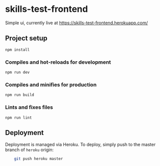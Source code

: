 # skills-test-frontend

Simple ui, currently live at https://skills-test-frontend.herokuapp.com/

## Project setup

```
npm install
```

### Compiles and hot-reloads for development

```
npm run dev
```

### Compiles and minifies for production

```
npm run build
```

### Lints and fixes files

```
npm run lint
```

## Deployment

Deployment is managed via Heroku. To deploy, simply push to the master branch of `heroku` origin:

```sh
    git push heroku master
```

